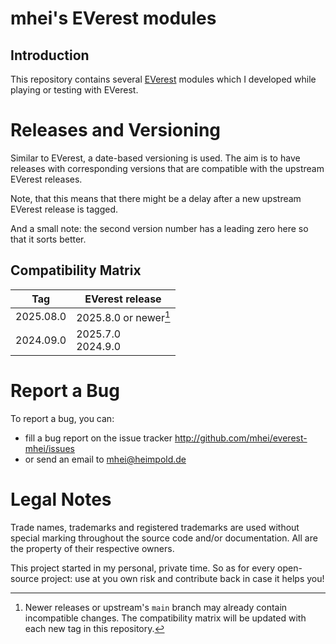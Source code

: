 # mhei's EVerest modules

## Introduction

This repository contains several [EVerest](https://github.com/EVerest/everest-core) modules
which I developed while playing or testing with EVerest.

# Releases and Versioning

Similar to EVerest, a date-based versioning is used. The aim is to have releases with corresponding
versions that are compatible with the upstream EVerest releases.

Note, that this means that there might be a delay after a new upstream EVerest release is tagged.

And a small note: the second version number has a leading zero here so that it sorts better.

## Compatibility Matrix

| Tag       | EVerest release              |
|-----------|------------------------------|
| 2025.08.0 | 2025.8.0 or newer[^or_newer] |
| 2024.09.0 | 2025.7.0 <br> 2024.9.0       |

[^or_newer]: Newer releases or upstream's `main` branch may already contain incompatible changes.
             The compatibility matrix will be updated with each new tag in this repository.

# Report a Bug

To report a bug, you can:
* fill a bug report on the issue tracker
  http://github.com/mhei/everest-mhei/issues
* or send an email to mhei@heimpold.de

# Legal Notes

Trade names, trademarks and registered trademarks are used without special marking throughout the
source code and/or documentation. All are the property of their respective owners.

This project started in my personal, private time.
So as for every open-source project: use at you own risk and contribute back in case it helps you!
